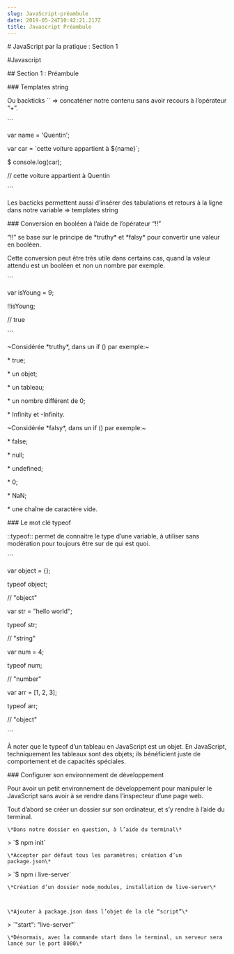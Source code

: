 ```yaml
---
slug: JavaScript-préambule
date: 2019-05-24T10:42:21.217Z
title: Javascript Préambule
---
```

\# JavaScript par la pratique : Section 1 

\#Javascript



\## Section 1 : Préambule 



\### Templates string 



Ou backticks \`\` => concaténer  notre contenu sans avoir recours à l’opérateur “+”.



\`\``

var name = 'Quentin';

var car = \`cette voiture appartient à ${name}\`;



$ console.log(car); 

// cette voiture appartient à Quentin

\`\``



Les bacticks permettent aussi d’insérer des tabulations et retours à la ligne dans notre variable => templates string



\### Conversion en booléen à l’aide de l’opérateur “!!”



“!!” se base sur le principe de \*truthy\* et \*falsy\*  pour convertir une valeur en booléen. 

Cette conversion peut être très utile dans certains cas, quand la valeur attendu est un booléen et non un nombre par exemple.



\`\``

var isYoung = 9; 



!!isYoung; 

// true

\`\``



\~Considérée \*truthy\*, dans un if () par exemple:\~

\* true;

\* un objet;

\* un tableau;

\* un nombre différent de 0;

\* Infinity et  -Infinity.



\~Considérée \*falsy\*, dans un if () par exemple:\~

\* false;

\* null;

\* undefined;

\* 0;

\* NaN;

\* une chaîne de caractère vide.



\### Le mot clé typeof



::typeof::  permet de connaitre le type d’une variable, à utiliser sans modération pour toujours être sur de qui est quoi.



\`\``

var object = {};



typeof object;

// "object"



var str = "hello world";



typeof str;

// "string"



var num = 4;



typeof num;

// "number"



var arr = \[1, 2, 3];



typeof arr;

// "object"

\`\``



À noter que le typeof d’un tableau en JavaScript est un objet. En JavaScript, techniquement les tableaux sont des objets; ils bénéficient juste de comportement et de capacités spéciales.



\### Configurer son environnement de développement 



Pour avoir un petit environnement de développement pour manipuler le JavaScript sans avoir à se rendre dans l’inspecteur d’une page web.



Tout d’abord se créer un dossier sur son ordinateur, et s’y rendre à l’aide du terminal.



	\*Dans notre dossier en question, à l’aide du terminal\*



\> \`$ npm init\`  



	\*Accepter par défaut tous les paramètres; création d’un package.json\*



\> \`$ npm i live-server\`  

	

	\*Création d’un dossier node_modules, installation de live-server\*



	\*Ajouter à package.json dans l’objet de la clé “script”\*



\> \`"start": "live-server"\`  



	\*Désormais, avec la commande start dans le terminal, un serveur sera lancé sur le port 8080\*
